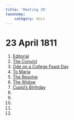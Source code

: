 ```yaml
---
title: 'Meeting 39'
taxonomy:
    category: docs
---
```


# 23 April 1811

1. [Editorial](editorial)
2. [The Convict](convict)
3. [Ode on a College Feast Day](ode)
4. [To Maria](maria)
5. [The Resolve](resolve)
6. [The Widow](widow)
7. [Cupid’s Birthday](cupid)
8. []()
9. []()
10. []()
11. []()
12. []()
